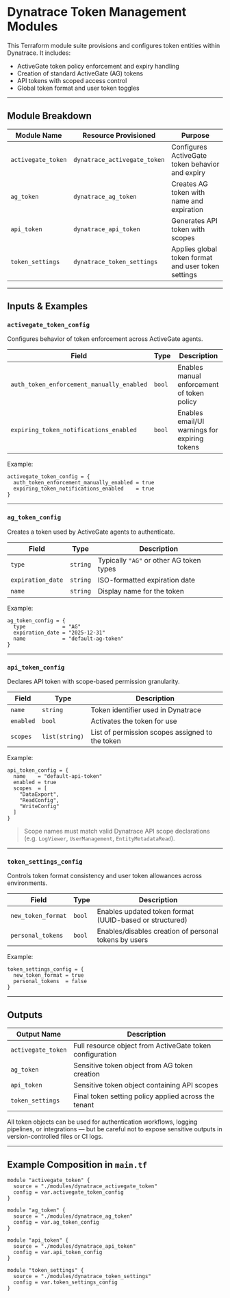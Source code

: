 
#  Dynatrace Token Management Modules

This Terraform module suite provisions and configures token entities within Dynatrace. It includes:

-  ActiveGate token policy enforcement and expiry handling
-  Creation of standard ActiveGate (AG) tokens
-  API tokens with scoped access control
-  Global token format and user token toggles


---

##  Module Breakdown

| Module Name              | Resource Provisioned                        | Purpose                                              |
|--------------------------|---------------------------------------------|------------------------------------------------------|
| `activegate_token`       | `dynatrace_activegate_token`                | Configures ActiveGate token behavior and expiry      |
| `ag_token`               | `dynatrace_ag_token`                        | Creates AG token with name and expiration            |
| `api_token`              | `dynatrace_api_token`                       | Generates API token with scopes                      |
| `token_settings`         | `dynatrace_token_settings`                  | Applies global token format and user token settings  |

---

##  Inputs & Examples

###  `activegate_token_config`

Configures behavior of token enforcement across ActiveGate agents.

| Field                                 | Type  | Description |
|--------------------------------------|-------|-------------|
| `auth_token_enforcement_manually_enabled` | `bool` | Enables manual enforcement of token policy |
| `expiring_token_notifications_enabled`    | `bool` | Enables email/UI warnings for expiring tokens |

 Example:
```hcl
activegate_token_config = {
  auth_token_enforcement_manually_enabled = true
  expiring_token_notifications_enabled    = true
}
```

---

###  `ag_token_config`

Creates a token used by ActiveGate agents to authenticate.

| Field            | Type    | Description |
|------------------|---------|-------------|
| `type`           | `string`| Typically `"AG"` or other AG token types |
| `expiration_date`| `string`| ISO-formatted expiration date |
| `name`           | `string`| Display name for the token |

 Example:
```hcl
ag_token_config = {
  type            = "AG"
  expiration_date = "2025-12-31"
  name            = "default-ag-token"
}
```

---

###  `api_token_config`

Declares API token with scope-based permission granularity.

| Field    | Type            | Description |
|----------|-----------------|-------------|
| `name`   | `string`        | Token identifier used in Dynatrace |
| `enabled`| `bool`          | Activates the token for use |
| `scopes` | `list(string)`  | List of permission scopes assigned to the token |
 Example:
```hcl
api_token_config = {
  name    = "default-api-token"
  enabled = true
  scopes  = [
    "DataExport",
    "ReadConfig",
    "WriteConfig"
  ]
}
```

>  Scope names must match valid Dynatrace API scope declarations (e.g. `LogViewer`, `UserManagement`, `EntityMetadataRead`).

---

###  `token_settings_config`

Controls token format consistency and user token allowances across environments.

| Field            | Type   | Description |
|------------------|--------|-------------|
| `new_token_format` | `bool` | Enables updated token format (UUID-based or structured) |
| `personal_tokens`  | `bool` | Enables/disables creation of personal tokens by users |

 Example:
```hcl
token_settings_config = {
  new_token_format = true
  personal_tokens  = false
}
```

---

##  Outputs

| Output Name          | Description                                      |
|----------------------|--------------------------------------------------|
| `activegate_token`   | Full resource object from ActiveGate token configuration |
| `ag_token`           | Sensitive token object from AG token creation         |
| `api_token`          | Sensitive token object containing API scopes        |
| `token_settings`     | Final token setting policy applied across the tenant |

All token objects can be used for authentication workflows, logging pipelines, or integrations — but be careful not to expose sensitive outputs in version-controlled files or CI logs.

---

##  Example Composition in `main.tf`

```hcl
module "activegate_token" {
  source = "./modules/dynatrace_activegate_token"
  config = var.activegate_token_config
}

module "ag_token" {
  source = "./modules/dynatrace_ag_token"
  config = var.ag_token_config
}

module "api_token" {
  source = "./modules/dynatrace_api_token"
  config = var.api_token_config
}

module "token_settings" {
  source = "./modules/dynatrace_token_settings"
  config = var.token_settings_config
}
```

